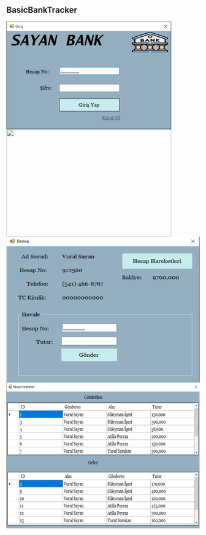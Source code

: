 ## BasicBankTracker

<a>
  <img height=280 width=430 align="center" src="./images/giris.png" />
</a>

<br>

<a>
  <img height=280 width=430 align="center" src="./images/kayıt.png" />
</a>

<br>

<a>
  <img height=380 width=630 align="center" src="./images/bankapanel.png" />
</a>

<br>

<a>
  <img height=380 width=630 align="center" src="./images/hareket.png" />
</a>